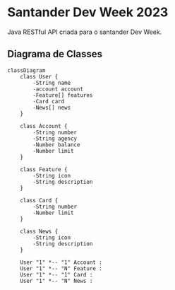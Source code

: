 # Santander Dev Week 2023
Java RESTful API criada para o santander Dev Week.

## Diagrama de Classes

```mermaid
classDiagram
    class User {
        -String name
        -account account
        -Feature[] features
        -Card card
        -News[] news
    }

    class Account {
        -String number
        -String agency
        -Number balance
        -Number limit
    }

    class Feature {
        -String icon
        -String description
    }

    class Card {
        -String number
        -Number limit
    }

    class News {
        -String icon
        -String description
    }

    User "1" *-- "1" Account : 
    User "1" *-- "N" Feature : 
    User "1" *-- "1" Card : 
    User "1" *-- "N" News : 
```
